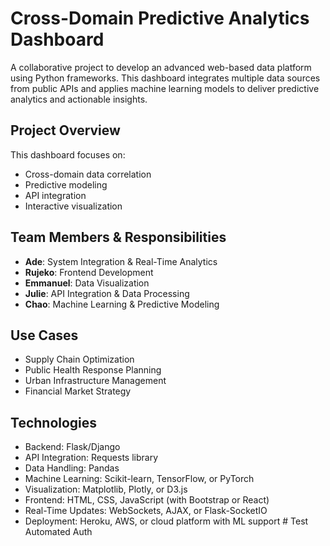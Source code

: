 # Cross-Domain Predictive Analytics Dashboard

A collaborative project to develop an advanced web-based data platform using Python frameworks. This dashboard integrates multiple data sources from public APIs and applies machine learning models to deliver predictive analytics and actionable insights.

## Project Overview

This dashboard focuses on:
- Cross-domain data correlation
- Predictive modeling
- API integration
- Interactive visualization

## Team Members & Responsibilities

- **Ade**: System Integration & Real-Time Analytics
- **Rujeko**: Frontend Development
- **Emmanuel**: Data Visualization
- **Julie**: API Integration & Data Processing
- **Chao**: Machine Learning & Predictive Modeling

## Use Cases

- Supply Chain Optimization
- Public Health Response Planning
- Urban Infrastructure Management
- Financial Market Strategy

## Technologies

- Backend: Flask/Django
- API Integration: Requests library
- Data Handling: Pandas
- Machine Learning: Scikit-learn, TensorFlow, or PyTorch
- Visualization: Matplotlib, Plotly, or D3.js
- Frontend: HTML, CSS, JavaScript (with Bootstrap or React)
- Real-Time Updates: WebSockets, AJAX, or Flask-SocketIO
- Deployment: Heroku, AWS, or cloud platform with ML support #   T e s t   A u t o m a t e d   A u t h  
 